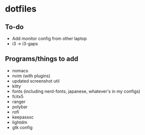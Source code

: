 # dotfiles
## To-do
* Add monitor config from other laptop
* i3 -> i3-gaps
## Programs/things to add
* nomacs
* nvim (with plugins)
* updated screenshot util
* kitty
* fonts (including nerd-fonts, japanese, whatever's in my configs)
* fcitx5
* ranger
* polybar
* rofi
* keepassxc
* lightdm
* gtk config
